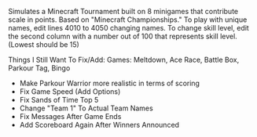 Simulates a Minecraft Tournament built on 8 minigames that contribute scale in points. Based on "Minecraft Championships." To play with unique names, edit lines 4010 to 4050 changing names. To change 
skill level, edit the second column with a number out of 100 that represents skill level. (Lowest should be 15)

Things I Still Want To Fix/Add:
Games: Meltdown, Ace Race, Battle Box, Parkour Tag, Bingo
- Make Parkour Warrior more realistic in terms of scoring
- Fix Game Speed (Add  Options)
- Fix Sands of Time Top 5
- Change "Team 1" To Actual Team Names
- Fix Messages After Game Ends
- Add Scoreboard Again After Winners Announced